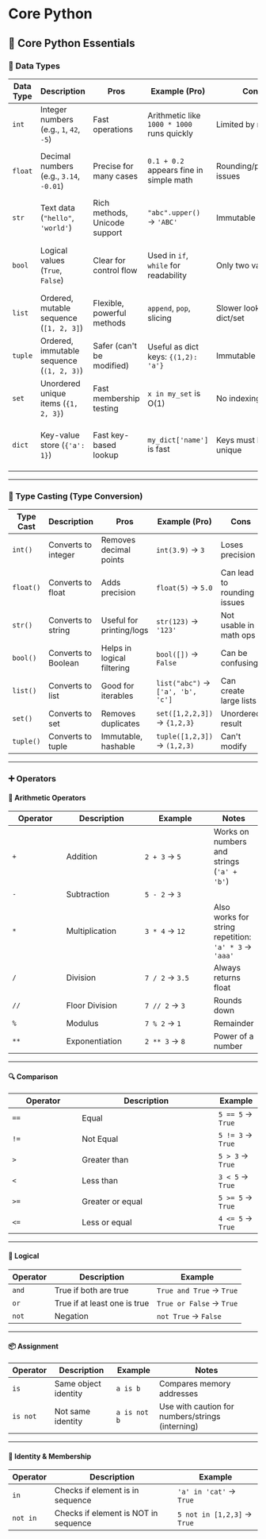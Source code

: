 # Core Python

## 📘 Core Python Essentials

### 🔢 Data Types

<table><thead><tr><th width="93.14959716796875">Data Type</th><th width="113.8016357421875">Description</th><th width="111.86553955078125">Pros</th><th width="119.610107421875">Example (Pro)</th><th width="110.57476806640625">Cons</th><th>Example (Con)</th></tr></thead><tbody><tr><td><code>int</code></td><td>Integer numbers (e.g., <code>1</code>, <code>42</code>, <code>-5</code>)</td><td>Fast operations</td><td>Arithmetic like <code>1000 * 1000</code> runs quickly</td><td>Limited by memory</td><td>Very large ints use more memory: <code>10**1000</code></td></tr><tr><td><code>float</code></td><td>Decimal numbers (e.g., <code>3.14</code>, <code>-0.01</code>)</td><td>Precise for many cases</td><td><code>0.1 + 0.2</code> appears fine in simple math</td><td>Rounding/precision issues</td><td><code>0.1 + 0.2 == 0.3</code> → <code>False</code> due to binary float representation</td></tr><tr><td><code>str</code></td><td>Text data (<code>"hello"</code>, <code>'world'</code>)</td><td>Rich methods, Unicode support</td><td><code>"abc".upper()</code> → <code>'ABC'</code></td><td>Immutable</td><td><code>"abc"[0] = 'x'</code> → Error</td></tr><tr><td><code>bool</code></td><td>Logical values (<code>True</code>, <code>False</code>)</td><td>Clear for control flow</td><td>Used in <code>if</code>, <code>while</code> for readability</td><td>Only two values</td><td>Can't represent uncertainty beyond <code>True</code>/<code>False</code></td></tr><tr><td><code>list</code></td><td>Ordered, mutable sequence (<code>[1, 2, 3]</code>)</td><td>Flexible, powerful methods</td><td><code>append</code>, <code>pop</code>, slicing</td><td>Slower lookup than dict/set</td><td><code>5 in large_list</code> is O(n)</td></tr><tr><td><code>tuple</code></td><td>Ordered, immutable sequence (<code>(1, 2, 3)</code>)</td><td>Safer (can't be modified)</td><td>Useful as dict keys: <code>{(1,2): 'a'}</code></td><td>Immutable</td><td>Can't <code>append</code> or <code>remove</code></td></tr><tr><td><code>set</code></td><td>Unordered unique items (<code>{1, 2, 3}</code>)</td><td>Fast membership testing</td><td><code>x in my_set</code> is O(1)</td><td>No indexing/order</td><td><code>my_set[0]</code> → Error</td></tr><tr><td><code>dict</code></td><td>Key-value store (<code>{'a': 1}</code>)</td><td>Fast key-based lookup</td><td><code>my_dict['name']</code> is fast</td><td>Keys must be unique</td><td>Duplicate keys overwrite: <code>{'a': 1, 'a': 2}</code> → <code>{'a': 2}</code></td></tr></tbody></table>

***

### 🔄 Type Casting (Type Conversion)

<table><thead><tr><th width="98.9578857421875">Type Cast</th><th width="109.929443359375">Description</th><th width="110.57476806640625">Pros</th><th width="128.6453857421875">Example (Pro)</th><th width="112.51092529296875">Cons</th><th>Example (Con)</th></tr></thead><tbody><tr><td><code>int()</code></td><td>Converts to integer</td><td>Removes decimal points</td><td><code>int(3.9)</code> → <code>3</code></td><td>Loses precision</td><td><code>int(9.99)</code> → <code>9</code></td></tr><tr><td><code>float()</code></td><td>Converts to float</td><td>Adds precision</td><td><code>float(5)</code> → <code>5.0</code></td><td>Can lead to rounding issues</td><td><code>float("3.14") + 1e-16</code> may not be <code>3.1400000000000001</code></td></tr><tr><td><code>str()</code></td><td>Converts to string</td><td>Useful for printing/logs</td><td><code>str(123)</code> → <code>'123'</code></td><td>Not usable in math ops</td><td><code>'10' + 5</code> → TypeError</td></tr><tr><td><code>bool()</code></td><td>Converts to Boolean</td><td>Helps in logical filtering</td><td><code>bool([])</code> → <code>False</code></td><td>Can be confusing</td><td><code>bool("False")</code> → <code>True</code></td></tr><tr><td><code>list()</code></td><td>Converts to list</td><td>Good for iterables</td><td><code>list("abc")</code> → <code>['a', 'b', 'c']</code></td><td>Can create large lists</td><td><code>list(range(1_000_000))</code> → High memory usage</td></tr><tr><td><code>set()</code></td><td>Converts to set</td><td>Removes duplicates</td><td><code>set([1,2,2,3])</code> → <code>{1,2,3}</code></td><td>Unordered result</td><td>No guarantee of element order</td></tr><tr><td><code>tuple()</code></td><td>Converts to tuple</td><td>Immutable, hashable</td><td><code>tuple([1,2,3])</code> → <code>(1,2,3)</code></td><td>Can't modify</td><td><code>my_tuple[0] = 9</code> → Error</td></tr></tbody></table>

***

### ➕ Operators

#### 🧮 Arithmetic Operators

<table><thead><tr><th width="104.52606201171875">Operator</th><th width="157.50421142578125">Description</th><th width="150.33447265625">Example</th><th>Notes</th></tr></thead><tbody><tr><td><code>+</code></td><td>Addition</td><td><code>2 + 3</code> → <code>5</code></td><td>Works on numbers and strings (<code>'a' + 'b'</code>)</td></tr><tr><td><code>-</code></td><td>Subtraction</td><td><code>5 - 2</code> → <code>3</code></td><td></td></tr><tr><td><code>*</code></td><td>Multiplication</td><td><code>3 * 4</code> → <code>12</code></td><td>Also works for string repetition: <code>'a' * 3</code> → <code>'aaa'</code></td></tr><tr><td><code>/</code></td><td>Division</td><td><code>7 / 2</code> → <code>3.5</code></td><td>Always returns float</td></tr><tr><td><code>//</code></td><td>Floor Division</td><td><code>7 // 2</code> → <code>3</code></td><td>Rounds down</td></tr><tr><td><code>%</code></td><td>Modulus</td><td><code>7 % 2</code> → <code>1</code></td><td>Remainder</td></tr><tr><td><code>**</code></td><td>Exponentiation</td><td><code>2 ** 3</code> → <code>8</code></td><td>Power of a number</td></tr></tbody></table>

***

#### 🔍 Comparison

<table><thead><tr><th width="124.739501953125">Operator</th><th width="259.9932861328125">Description</th><th>Example</th></tr></thead><tbody><tr><td><code>==</code></td><td>Equal</td><td><code>5 == 5</code> → <code>True</code></td></tr><tr><td><code>!=</code></td><td>Not Equal</td><td><code>5 != 3</code> → <code>True</code></td></tr><tr><td><code>></code></td><td>Greater than</td><td><code>5 > 3</code> → <code>True</code></td></tr><tr><td><code>&#x3C;</code></td><td>Less than</td><td><code>3 &#x3C; 5</code> → <code>True</code></td></tr><tr><td><code>>=</code></td><td>Greater or equal</td><td><code>5 >= 5</code> → <code>True</code></td></tr><tr><td><code>&#x3C;=</code></td><td>Less or equal</td><td><code>4 &#x3C;= 5</code> → <code>True</code></td></tr></tbody></table>

***

#### 🔗 Logical

| Operator | Description                  | Example                  |
| -------- | ---------------------------- | ------------------------ |
| `and`    | True if both are true        | `True and True` → `True` |
| `or`     | True if at least one is true | `True or False` → `True` |
| `not`    | Negation                     | `not True` → `False`     |

***

#### 📦 Assignment

| Operator | Description          | Example      | Notes                                            |
| -------- | -------------------- | ------------ | ------------------------------------------------ |
| `is`     | Same object identity | `a is b`     | Compares memory addresses                        |
| `is not` | Not same identity    | `a is not b` | Use with caution for numbers/strings (interning) |

***

#### 🧪 Identity & Membership

| Operator | Description                          | Example                     |
| -------- | ------------------------------------ | --------------------------- |
| `in`     | Checks if element is in sequence     | `'a' in 'cat'` → `True`     |
| `not in` | Checks if element is NOT in sequence | `5 not in [1,2,3]` → `True` |
